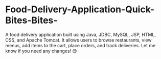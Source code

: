 # Food-Delivery-Application-Quick-Bites-Bites-
A food delivery application built using Java, JDBC, MySQL, JSP, HTML, CSS, and Apache Tomcat. It allows users to browse restaurants, view menus, add items to the cart, place orders, and track deliveries.  Let me know if you need any changes! 😊

